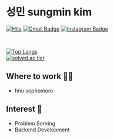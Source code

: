 # 성민 sungmin kim
[![Hits](https://hits.seeyoufarm.com/api/count/incr/badge.svg?url=https%3A%2F%2Fgithub.com%2Fsungmin-99&count_bg=%23CEDDF4&title_bg=%23747272&icon=&icon_color=%23E7E7E7&title=hits&edge_flat=false)](https://hits.seeyoufarm.com)
[![Gmail Badge](https://img.shields.io/badge/Gmail-d14836?style=flat-square&logo=Gmail&logoColor=white&link=mailto:tjdals9513kr@gmail.com)](mailto:tjdals9513kr@gmail.com)
[![Instagram Badge](https://img.shields.io/badge/-Instagram-dd2a7b?style=flat-square&logo=instagram&logoColor=white&link=https://www.instagram.com/sungmin9513/)](https://www.instagram.com/sungmin9513/) 

<br>

[![Top Langs](https://github-readme-stats.vercel.app/api/top-langs/?username=sungmin-99&layout=compact&theme=blue-green)](https://github.com/anuraghazra/github-readme-stats)
<br>
[![solved.ac tier](http://mazassumnida.wtf/api/generate_badge?boj=sungmin9513)](https://solved.ac/sungmin9513)
## Where to work 🤹‍♀️
- hnu sophomore

## Interest 👀
- Problem Sorving
- Backend Development
